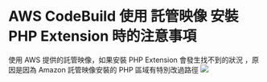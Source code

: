 # AWS CodeBuild 使用 託管映像 安裝 PHP Extension 時的注意事項

使用 AWS 提供的託管映像，如果安裝 PHP Extension 會發生找不到的狀況 ，原因是因為 Amazon 託管映像安裝的 PHP 區域有特別改過路徑 
![](https://i.imgur.com/MOnZOry.png)
